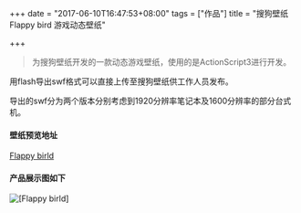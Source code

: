 +++
date = "2017-06-10T16:47:53+08:00"
tags = ["作品"]
title = "搜狗壁纸 Flappy bird 游戏动态壁纸"

+++


> 为搜狗壁纸开发的一款动态游戏壁纸，使用的是ActionScript3进行开发。<!--more-->


用flash导出swf格式可以直接上传至搜狗壁纸供工作人员发布。


导出的swf分为两个版本分别考虑到1920分辨率笔记本及1600分辨率的部分台式机。


#### 壁纸预览地址
[Flappy birld](/assets/flappy1920.swf)


#### 产品展示图如下
![[Flappy birld]](/post_images/flappy.gif)